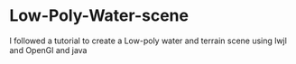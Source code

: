 # Low-Poly-Water-scene
I followed a tutorial to create a Low-poly water and terrain scene using lwjl and OpenGl and java
